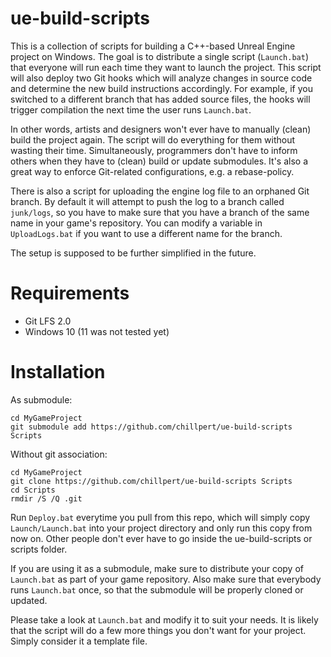 # ue-build-scripts

This is a collection of scripts for building a C++-based Unreal Engine project on Windows. The goal is to distribute a single script (`Launch.bat`) that everyone will run each time they want to launch the project. This script will also deploy two Git hooks which will analyze changes in source code and determine the new build instructions accordingly. For example, if you switched to a different branch that has added source files, the hooks will trigger compilation the next time the user runs `Launch.bat`.

In other words, artists and designers won't ever have to manually (clean) build the project again. The script will do everything for them without wasting their time. Simultaneously, programmers don't have to inform others when they have to (clean) build or update submodules. It's also a great way to enforce Git-related configurations, e.g. a rebase-policy.

There is also a script for uploading the engine log file to an orphaned Git branch. By default it will attempt to push the log to a branch called `junk/logs`, so you have to make sure that you have a branch of the same name in your game's repository. You can modify a variable in `UploadLogs.bat` if you want to use a different name for the branch.

The setup is supposed to be further simplified in the future.

# Requirements

- Git LFS 2.0
- Windows 10 (11 was not tested yet)

# Installation

As submodule:
```
cd MyGameProject
git submodule add https://github.com/chillpert/ue-build-scripts Scripts
```

Without git association:

```
cd MyGameProject
git clone https://github.com/chillpert/ue-build-scripts Scripts
cd Scripts
rmdir /S /Q .git
```

Run `Deploy.bat` everytime you pull from this repo, which will simply copy `Launch/Launch.bat` into your project directory and only run this copy from now on. Other people don't ever have to go inside the ue-build-scripts or scripts folder.

If you are using it as a submodule, make sure to distribute your copy of `Launch.bat` as part of your game repository.
Also make sure that everybody runs `Launch.bat` once, so that the submodule will be properly cloned or updated.

Please take a look at `Launch.bat` and modify it to suit your needs. It is likely that the script will do a few more things you don't want for your project. Simply consider it a template file.
